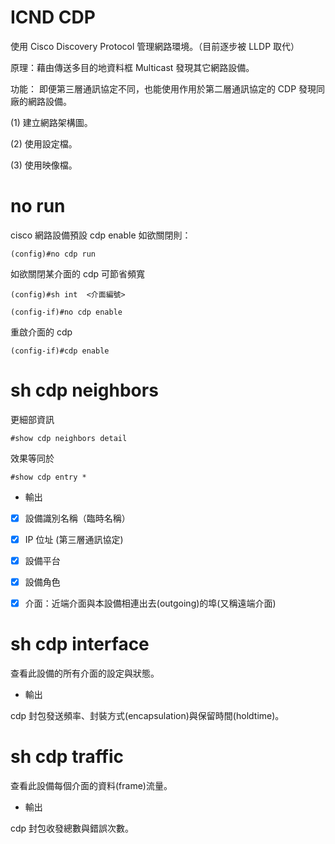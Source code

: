 # ICND CDP
使用 Cisco Discovery Protocol 管理網路環境。（目前逐步被 LLDP 取代）

原理：藉由傳送多目的地資料框 Multicast 發現其它網路設備。

功能：
即便第三層通訊協定不同，也能使用作用於第二層通訊協定的 CDP 發現同廠的網路設備。

(1) 建立網路架構圖。

(2) 使用設定檔。

(3) 使用映像檔。

# no run 

cisco 網路設備預設 cdp enable
如欲關閉則：

    (config)#no cdp run

如欲關閉某介面的 cdp 可節省頻寬

    (config)#sh int  <介面編號>

    (config-if)#no cdp enable 

重啟介面的 cdp 

    (config-if)#cdp enable

# sh cdp neighbors

更細部資訊

    #show cdp neighbors detail

效果等同於 

    #show cdp entry *
    
* 輸出

-[x] 設備識別名稱（臨時名稱）

-[x] IP 位址 (第三層通訊協定)

-[x] 設備平台

-[x] 設備角色

-[x] 介面：近端介面與本設備相連出去(outgoing)的埠(又稱遠端介面)
    
# sh cdp interface

查看此設備的所有介面的設定與狀態。

* 輸出

cdp 封包發送頻率、封裝方式(encapsulation)與保留時間(holdtime)。


# sh cdp traffic

查看此設備每個介面的資料(frame)流量。

* 輸出

cdp 封包收發總數與錯誤次數。
